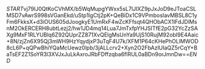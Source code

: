 $START$vj79lJ0QtKoCVhMX/b5WqMupgYWxx5sL7lJIXZ9pJxJoD9eJToaCSLMSD7vAwrS998sVGanEkd/uStp1IgCtj2pK+QeBiDx1C9VPmbosIavMBSL8C1yFm6FkksX+d3iOUS605dJoogkyE1UmRxF4wZcKFfsqt4QHObACX1lFdJDlMsnM2OkERCERH8ubtLezj2/hw1JD4mq14Lua7JmTxfpYHJSITfE2pG32YcZzSAXg9MxF1RLYUBlq6Z92QUprZZ871XvQElgMsUnYa9UjS10RujM92obI9E4Aaic+8N/zjZn6X95Qj3mWH9HzYqydjxP3uTqF4U7k/XFM1P64cKHePhOLlMWOD8cL6P+qQPwBhiYQaMcUewz0lpb/3jALLcrv2+Xyn2O2FbAzlUIaQZ5rCqY+BaTsEF2Z1SoYR3l3XVJxJuLkAxroJRbFDffzqba6flRUL0aBDn9orJmnDw==$END$